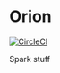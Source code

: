 # Orion

[![CircleCI](https://circleci.com/gh/meandor/orion.svg?style=svg)](https://circleci.com/gh/meandor/orion)

Spark stuff

